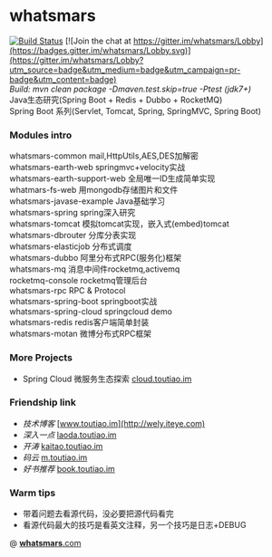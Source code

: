 # whatsmars
[![Build Status](https://travis-ci.org/javahongxi/whatsmars.svg?branch=master)](https://travis-ci.org/javahongxi/whatsmars)
[![Join the chat at https://gitter.im/whatsmars/Lobby](https://badges.gitter.im/whatsmars/Lobby.svg)](https://gitter.im/whatsmars/Lobby?utm_source=badge&utm_medium=badge&utm_campaign=pr-badge&utm_content=badge)
<br>*Build: mvn clean package -Dmaven.test.skip=true -Ptest (jdk7+)*
<br>Java生态研究(Spring Boot + Redis + Dubbo + RocketMQ)
<br>Spring Boot 系列(Servlet, Tomcat, Spring, SpringMVC, Spring Boot)

### Modules intro
whatsmars-common mail,HttpUtils,AES,DES加解密<br />
whatsmars-earth-web springmvc+velocity实战<br />
whatsmars-earth-support-web 全局唯一ID生成简单实现<br />
whatmars-fs-web 用mongodb存储图片和文件<br />
whatsmars-javase-example Java基础学习<br />
whatsmars-spring spring深入研究<br />
whatsmars-tomcat 模拟tomcat实现，嵌入式(embed)tomcat<br />
whatsmars-dbrouter 分库分表实现<br />
whatsmars-elasticjob 分布式调度<br />
whatsmars-dubbo 阿里分布式RPC(服务化)框架<br />
whatsmars-mq 消息中间件rocketmq,activemq<br />
rocketmq-console rocketmq管理后台<br />
whatsmars-rpc RPC & Protocol<br />
whatsmars-spring-boot springboot实战<br />
whatsmars-spring-cloud springcloud demo<br />
whatsmars-redis redis客户端简单封装 <br />
whatsmars-motan 微博分布式RPC框架 <br />

### More Projects
- Spring Cloud 微服务生态探索 [cloud.toutiao.im](http://cloud.toutiao.im)

### Friendship link
- *技术博客* [www.toutiao.im](http://wely.iteye.com)
- *深入一点* [laoda.toutiao.im](http://laoda.toutiao.im)
- *开涛* [kaitao.toutiao.im](http://kaitao.toutiao.im)
- *码云* [m.toutiao.im](http://m.toutiao.im)
- *好书推荐* [book.toutiao.im](book/README.md)

### Warm tips
- 带着问题去看源代码，没必要把源代码看完
- 看源代码最大的技巧是看英文注释，另一个技巧是日志+DEBUG

@ [**whatsmars**.com](http://whatsmars.com)


